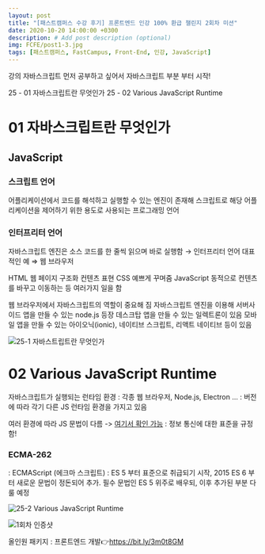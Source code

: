 ```yaml
---
layout: post
title: "[패스트캠퍼스 수강 후기] 프론트엔드 인강 100% 환급 챌린지 2회차 미션"
date: 2020-10-20 14:00:00 +0300
description: # Add post description (optional)
img: FCFE/post1-3.jpg
tags: [패스트캠퍼스, FastCampus, Front-End, 인강, JavaScript]
---
```


강의
자바스크립트 먼저 공부하고 싶어서 자바스크립트 부분 부터 시작!

25 - 01 자바스크립트란 무엇인가
25 - 02 Various JavaScript Runtime


# 01 자바스크립트란 무엇인가

## JavaScript

### 스크립트 언어
어플리케이션에서 코드를 해석하고 실행할 수 있는 엔진이 존재해 스크립트로 해당 어플리케이션을 제어하기 위한 용도로 사용되는 프로그래밍 언어

### 인터프리터 언어
자바스크립트 엔진은 소스 코드를 한 줄씩 읽으며 바로 실행함 → 인터프리터 언어 
대표적인 예 ⇒ 웹 브라우저

HTML 웹 페이지 구조화 컨텐츠 표현
CSS 예쁘게 꾸며줌
JavaScript 동적으로 컨텐츠를 바꾸고 이동하는 등 여러가지 일을 함

웹 브라우저에서 자바스크립트의 역할이 중요해 짐
자바스크립트 엔진을 이용해 서버사이드 앱을 만들 수 있는 node.js 등장
데스크탑 앱을 만들 수 있는 일렉트론이 있음
모바일 앱을 만들 수 있는 아이오닉(ionic), 네이티브 스크립트, 리액트 네이티브 등이 있음

![25-1 자바스트립트란 무엇인가]({{site.baseurl}}/assets/img/FCFE/post1-1.png)

# 02 Various JavaScript Runtime

자바스크립트가 실행되는 런타임 환경
: 각종 웹 브라우저, Node.js, Electron ...
: 버전에 따라 각기 다른 JS 런타임 환경을 가지고 있음


여러 환경에 따라 JS 문법이 다름 -> [여기서 확인 가능](https://www.ecma-international.org/)
: 정보 통신에 대한 표준을 규정함!

### ECMA-262
: ECMAScript (에크마 스크립트)
: ES 5 부터 표준으로 취급되기 시작, 2015 ES 6 부터 새로운 문법이 정돈되어 추가.
필수 문법인 ES 5 위주로 배우되, 이후 추가된 부분 다룰 예정

![25-2 Various JavaScript Runtime]({{site.baseurl}}/assets/img/FCFE/post1-2.png)

![1회차 인증샷]({{site.baseurl}}/assets/img/FCFE/post1-3.jpg)

올인원 패키지 : 프론트엔드 개발👉https://bit.ly/3m0t8GM